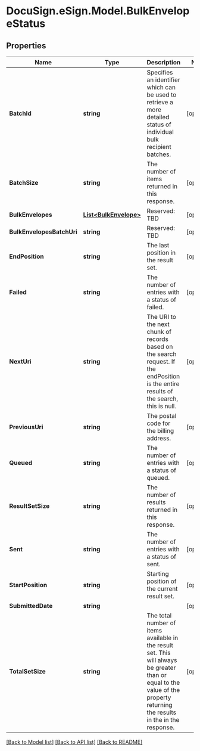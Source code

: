 # DocuSign.eSign.Model.BulkEnvelopeStatus
## Properties

Name | Type | Description | Notes
------------ | ------------- | ------------- | -------------
**BatchId** | **string** | Specifies an identifier which can be used to retrieve a more detailed status of individual bulk recipient batches. | [optional] 
**BatchSize** | **string** | The number of items returned in this response. | [optional] 
**BulkEnvelopes** | [**List&lt;BulkEnvelope&gt;**](BulkEnvelope.md) | Reserved: TBD | [optional] 
**BulkEnvelopesBatchUri** | **string** | Reserved: TBD | [optional] 
**EndPosition** | **string** | The last position in the result set.  | [optional] 
**Failed** | **string** | The number of entries with a status of failed.  | [optional] 
**NextUri** | **string** | The URI to the next chunk of records based on the search request. If the endPosition is the entire results of the search, this is null.  | [optional] 
**PreviousUri** | **string** | The postal code for the billing address. | [optional] 
**Queued** | **string** | The number of entries with a status of queued.  | [optional] 
**ResultSetSize** | **string** | The number of results returned in this response.  | [optional] 
**Sent** | **string** | The number of entries with a status of sent. | [optional] 
**StartPosition** | **string** | Starting position of the current result set. | [optional] 
**SubmittedDate** | **string** |  | [optional] 
**TotalSetSize** | **string** | The total number of items available in the result set. This will always be greater than or equal to the value of the property returning the results in the in the response. | [optional] 

[[Back to Model list]](../README.md#documentation-for-models) [[Back to API list]](../README.md#documentation-for-api-endpoints) [[Back to README]](../README.md)

